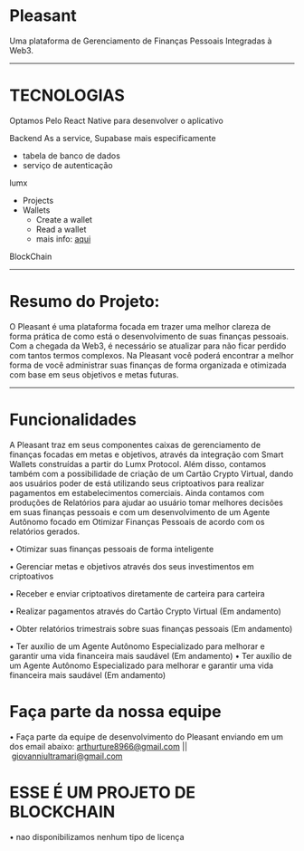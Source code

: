 # Pleasant 
Uma plataforma 
de Gerenciamento de Finanças Pessoais Integradas à Web3.  

-------------------------------------------------------------
# TECNOLOGIAS 
Optamos Pelo React Native para desenvolver o aplicativo

Backend As a service, Supabase mais especificamente
 - tabela de banco de dados
 - serviço de autenticação

lumx
 - Projects
 - Wallets
    - Create a wallet
    - Read a wallet
    - mais info: <a href="https://docs.lumx.io/api-reference/v2/projects/create-a-project"> aqui </a>

    
BlockChain

-------------------------------------------------------------
# Resumo do Projeto: 
O Pleasant é uma plataforma focada em trazer uma melhor clareza de forma prática de como está o desenvolvimento de suas finanças pessoais. Com a chegada da Web3, é necessário se atualizar para não ficar perdido com tantos termos complexos. Na Pleasant você poderá encontrar a melhor forma de você administrar suas finanças de forma organizada e otimizada com base em seus objetivos e metas futuras. 

-------------------------------------------------------------
# Funcionalidades
A Pleasant traz em seus componentes caixas de gerenciamento de finanças focadas em metas e objetivos, através da integração com Smart Wallets construídas a partir do Lumx Protocol. Além disso, contamos também com a possibilidade de criação de um Cartão Crypto Virtual, dando aos usuários poder de está utilizando seus criptoativos para realizar pagamentos em estabelecimentos comerciais. Ainda contamos com produções de Relatórios para ajudar ao usuário tomar melhores decisões em suas finanças pessoais e com um desenvolvimento de um Agente Autônomo focado em Otimizar Finanças Pessoais de acordo com os relatórios gerados.

• Otimizar suas finanças pessoais de forma inteligente 

• Gerenciar metas e objetivos através dos seus investimentos em criptoativos

• Receber e enviar criptoativos diretamente de carteira para carteira 

• Realizar pagamentos através do Cartão Crypto Virtual (Em andamento)

• Obter relatórios trimestrais sobre suas finanças pessoais (Em andamento)

• Ter auxílio de um Agente Autônomo Especializado para melhorar e garantir uma vida financeira mais saudável (Em andamento)
• Ter auxílio de um Agente Autônomo Especializado para melhorar e garantir uma vida financeira mais saudável (Em andamento)


# Faça parte da nossa equipe
• Faça parte da equipe de desenvolvimento do Pleasant enviando em um dos email abaixo:
 arthurture8966@gmail.com || giovanniultramari@gmail.com

# ESSE É UM PROJETO DE BLOCKCHAIN
• nao disponibilizamos nenhum tipo de licença
